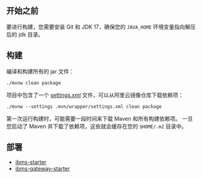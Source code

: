 ## 开始之前

要进行构建，您需要安装 Git 和 JDK 17，确保您的 `JAVA_HOME` 环境变量指向解压后的 jdk 目录。

## 构建

编译和构建所有的 jar 文件：

```shell
./mvnw clean package
```

项目中包含了一个 [settings.xml](.mvn/wrapper/settings.xml) 文件，可以从阿里云镜像仓库下载依赖项：

```shell
./mvnw --settings .mvn/wrapper/settings.xml clean package
```

第一次运行构建时，可能需要一段时间来下载 Maven 和所有构建依赖项。 一旦您启动了 Maven 并下载了依赖项，这些就会缓存在您的 `$HOME/.m2` 目录中。

## 部署

- [ibms-starter](ibms-starter)
- [ibms-gateway-starter](ibms-gateway-starter)
